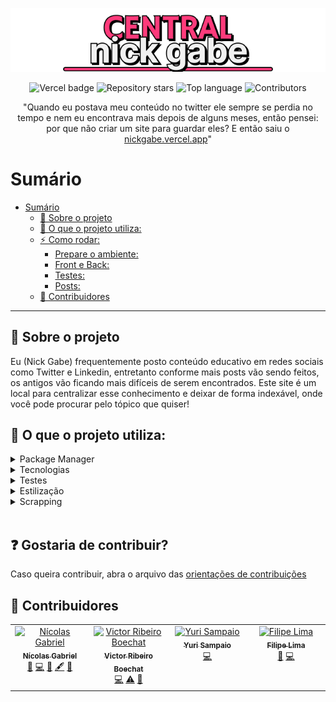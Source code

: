 <p align="center">
  <a href="https://nickgabe.vercel.app">
    <img alt="Central nick gabe" src="./public/extras/title-banner.png">
  </a>
</p>

<p align="center">
  <img alt="Vercel badge" src="https://vercelbadge.vercel.app/api/nick-gabe/central-nickgabe?style=flat">
  <img alt="Repository stars" src="https://img.shields.io/github/stars/nick-gabe/central-nickgabe">
  <img alt="Top language" src="https://img.shields.io/github/languages/top/nick-gabe/central-nickgabe">
  <img alt="Contributors" src="https://img.shields.io/github/all-contributors/nick-gabe/central-nickgabe">
</p>

<p align="center">
"Quando eu postava meu conteúdo no twitter ele sempre se perdia no tempo e nem eu encontrava mais depois de alguns meses, então pensei: por que não criar um site para guardar eles? E então saiu o <a href="https://nickgabe.vercel.app">nickgabe.vercel.app</a>"
</p>

# Sumário
- [Sumário](#sumário)
  - [🤔 Sobre o projeto](#-sobre-o-projeto)
  - [🔧 O que o projeto utiliza:](#-o-que-o-projeto-utiliza)
  - [⚡ Como rodar:](#-como-rodar)
    - [Prepare o ambiente:](#prepare-o-ambiente)
    - [Front e Back:](#front-e-back)
    - [Testes:](#testes)
    - [Posts:](#posts)
  - [🤝 Contribuidores](#-contribuidores)

---

## 🤔 Sobre o projeto
Eu (Nick Gabe) frequentemente posto conteúdo educativo em redes sociais como Twitter e Linkedin, entretanto conforme mais posts vão sendo feitos, os antigos vão ficando mais difíceis de serem encontrados. Este site é um local para centralizar esse conhecimento e deixar de forma indexável, onde você pode procurar pelo tópico que quiser!

## 🔧 O que o projeto utiliza:
<details>
  <summary>Package Manager</summary>
  
  - Yarn
</details>

<details>
  <summary>Tecnologias</summary>

  - Next 13
  - Typescript
</details>

<details>
  <summary>Testes</summary>

  - Cypress
</details>

<details>
  <summary>Estilização</summary>

  - Tailwind
  - Antd
</details>

<details>
  <summary>Scrapping</summary>

  - Puppeteer
  - Javascript
</details>
<br>

## ❓ Gostaria de contribuir?

Caso queira contribuir, abra o arquivo das [orientações de contribuições](https://github.com/Nick-Gabe/central-nickgabe/blob/main/CONTRIBUTING.md)

## 🤝 Contribuidores

<!-- ALL-CONTRIBUTORS-LIST:START - Do not remove or modify this section -->
<!-- prettier-ignore-start -->
<!-- markdownlint-disable -->
<table>
  <tbody>
    <tr>      
      <td align="center" valign="top" width="14.28%"><a href="https://github.com/Nick-Gabe"><img src="https://avatars.githubusercontent.com/u/42651514?v=4?s=100" width="100px;" alt="Nícolas Gabriel"/><br /><sub><b>Nícolas Gabriel</b></sub></a><br /><a href="https://github.com/Nick-Gabe/central-nickgabe/issues?q=author%3ANick-Gabe" title="Bug reports">🐛</a> <a href="https://github.com/Nick-Gabe/central-nickgabe/commits?author=Nick-Gabe" title="Code">💻</a> <a href="#design-Nick-Gabe" title="Design">🎨</a> <a href="#content-Nick-Gabe" title="Content">🖋</a> <a href="https://github.com/Nick-Gabe/central-nickgabe/commits?author=Nick-Gabe" title="Documentation">📖</a></td>
      <td align="center" valign="top" width="14.28%"><a href="https://vboechat.github.io/"><img src="https://avatars.githubusercontent.com/u/104161238?v=4?s=100" width="100px;" alt="Victor Ribeiro Boechat"/><br /><sub><b>Victor Ribeiro Boechat</b></sub></a><br /><a href="https://github.com/Nick-Gabe/central-nickgabe/commits?author=vboechat" title="Code">💻</a> <a href="https://github.com/Nick-Gabe/central-nickgabe/commits?author=vboechat" title="Tests">⚠️</a> <a href="https://github.com/Nick-Gabe/central-nickgabe/issues?q=author%3Avboechat" title="Bug reports">🐛</a></td>
      <td align="center" valign="top" width="14.28%"><a href="https://portfolio-yuri.vercel.app"><img src="https://avatars.githubusercontent.com/u/103132957?v=4?s=100" width="100px;" alt="Yuri Sampaio"/><br /><sub><b>Yuri Sampaio</b></sub></a><br /><a href="https://github.com/Nick-Gabe/central-nickgabe/commits?author=YuriSamp" title="Code">💻</a></td>
      <td align="center" valign="top" width="14.28%"><a href="https://datsfilipe.dev/bio"><img src="https://avatars.githubusercontent.com/u/76636791?v=4?s=100" width="100px;" alt="Filipe Lima"/><br /><sub><b>Filipe Lima</b></sub></a><br /><a href="https://github.com/Nick-Gabe/central-nickgabe/issues?q=author%3Adatsfilipe" title="Bug reports">🐛</a> <a href="https://github.com/Nick-Gabe/central-nickgabe/commits?author=datsfilipe" title="Code">💻</a></td>
    </tr>
  </tbody>
</table>

<!-- markdownlint-restore -->
<!-- prettier-ignore-end -->

<!-- ALL-CONTRIBUTORS-LIST:END -->
